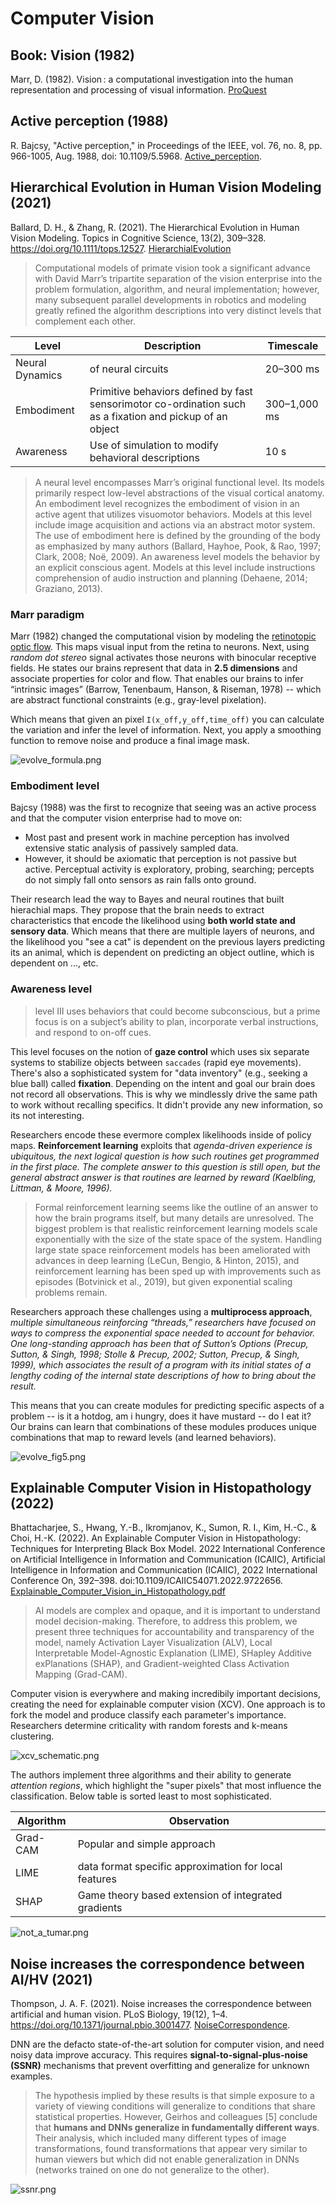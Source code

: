# Computer Vision

## Book: Vision (1982)

Marr, D. (1982). Vision : a computational investigation into the human representation and processing of visual information. [ProQuest](https://ebookcentral.proquest.com/lib/ncent-ebooks/detail.action?docID=3339148)

## Active perception (1988)

R. Bajcsy, "Active perception," in Proceedings of the IEEE, vol. 76, no. 8, pp. 966-1005, Aug. 1988, doi: 10.1109/5.5968. [Active_perception](Active_perception.pdf).

## Hierarchical Evolution in Human Vision Modeling (2021)

Ballard, D. H., & Zhang, R. (2021). The Hierarchical Evolution in Human Vision Modeling. Topics in Cognitive Science, 13(2), 309–328. https://doi.org/10.1111/tops.12527. [HierarchialEvolution](HierarchialEvolution.pdf)

> Computational models of primate vision took a significant advance with David Marr’s tripartite separation of the vision enterprise into the problem formulation, algorithm, and neural implementation; however, many subsequent parallel developments in robotics and modeling greatly refined the algorithm descriptions into very distinct levels that complement each other.

|Level| Description| Timescale|
|------|----------|----------|
|Neural Dynamics| of neural circuits| 20–300 ms|
|Embodiment |Primitive behaviors defined by fast sensorimotor co-ordination such as a fixation and pickup of an object |300–1,000 ms|
|Awareness| Use of simulation to modify behavioral descriptions |10 s|

> A neural level encompasses Marr’s original functional level. Its models primarily respect low-level abstractions of the visual cortical anatomy. An embodiment level recognizes the embodiment of vision in an active agent that utilizes visuomotor behaviors. Models at this level include image acquisition and actions via an abstract motor system. The use of embodiment here is defined by the grounding of the body as emphasized by many authors (Ballard, Hayhoe, Pook, & Rao, 1997; Clark, 2008; Noë, 2009). An awareness level models the behavior by an explicit conscious agent. Models at this level include instructions comprehension of audio instruction and planning (Dehaene, 2014; Graziano, 2013).

### Marr paradigm

Marr (1982) changed the computational vision by modeling the [retinotopic optic flow](https://en.wikipedia.org/wiki/Retinotopy). This maps visual input from the retina to neurons. Next, using _random dot stereo_ signal activates those neurons with binocular receptive fields. He states our brains represent that data in **2.5 dimensions** and associate properties for color and flow. That enables our brains to infer “intrinsic images” (Barrow, Tenenbaum, Hanson, & Riseman, 1978) -- which are abstract functional constraints (e.g., gray-level pixelation).

Which means that given an pixel `I(x_off,y_off,time_off)` you can calculate the variation and infer the level of information. Next, you apply a smoothing function to remove noise and produce a final image mask.

![evolve_formula.png](evolve_formula.png)

### Embodiment level

Bajcsy (1988) was the first to recognize that seeing was an active process and that the computer vision enterprise had to move on:

- Most past and present work in machine perception has involved extensive static analysis of passively sampled data.
- However, it should be axiomatic that perception is not passive but active. Perceptual activity is exploratory, probing, searching; percepts do not simply fall onto sensors as rain falls onto ground.

Their research lead the way to Bayes and neural routines that built hierachial maps. They propose that the brain needs to extract characteristics that encode the likelihood using **both world state and sensory data**. Which means that there are multiple layers of neurons, and the likelihood you "see a cat" is dependent on the previous layers predicting its an animal, which is dependent on predicting an object outline, which is dependent on ..., etc.

### Awareness level

>level III uses behaviors that could become subconscious, but a prime focus is on a subject’s ability to plan, incorporate verbal instructions, and respond to on-off cues.

This level focuses on the notion of **gaze control** which uses six separate systems to stabilize objects between `saccades` (rapid eye movements). There's also a sophisticated system for "data inventory" (e.g., seeking a blue ball) called **fixation**. Depending on the intent and goal our brain does not record all observations. This is why we mindlessly drive the same path to work without recalling specifics. It didn't provide any new information, so its not interesting.

Researchers encode these evermore complex likelihoods inside of policy maps. **Reinforcement learning** exploits that _agenda-driven experience is ubiquitous, the next logical question is how such routines get programmed in the first place. The complete answer to this question is still open, but the general abstract answer is that routines are learned by reward (Kaelbling, Littman, & Moore, 1996)._

> Formal reinforcement learning seems like the outline of an answer to how the brain programs itself, but many details are unresolved. The biggest problem is that realistic reinforcement learning models scale exponentially with the size of the state space of the system. Handling large state space reinforcement models has been ameliorated with advances in deep learning (LeCun, Bengio, & Hinton, 2015), and reinforcement learning has been sped up
with improvements such as episodes (Botvinick et al., 2019), but given exponential scaling problems remain.

Researchers approach these challenges using a **multiprocess approach**, _multiple simultaneous reinforcing “threads,” researchers have focused on ways to compress the exponential space needed to account for behavior. One long-standing approach has been that of Sutton’s Options (Precup, Sutton, & Singh, 1998; Stolle & Precup, 2002; Sutton, Precup, & Singh, 1999), which associates the result of a program with its initial states of a lengthy coding of the internal state descriptions of how to bring about the result._

This means that you can create modules for predicting specific aspects of a problem -- is it a hotdog, am i hungry, does it have mustard -- do I eat it? Our brains can learn that combinations of these modules produces unique combinations that map to reward levels (and learned behaviors).

![evolve_fig5.png](evolve_fig5.png)

## Explainable Computer Vision in Histopathology (2022)

Bhattacharjee, S., Hwang, Y.-B., Ikromjanov, K., Sumon, R. I., Kim, H.-C., & Choi, H.-K. (2022). An Explainable Computer Vision in Histopathology: Techniques for Interpreting Black Box Model. 2022 International Conference on Artificial Intelligence in Information and Communication (ICAIIC), Artificial Intelligence in Information and Communication (ICAIIC), 2022 International Conference On, 392–398. doi:10.1109/ICAIIC54071.2022.9722656. [Explainable_Computer_Vision_in_Histopathology.pdf](Explainable_Computer_Vision_in_Histopathology.pdf)

> AI models are complex and opaque, and it is important to understand model decision-making. Therefore, to address this problem, we present three techniques for accountability and transparency of the model, namely Activation Layer Visualization (ALV), Local Interpretable Model-Agnostic Explanation (LIME), SHapley Additive exPlanations (SHAP), and Gradient-weighted Class Activation Mapping (Grad-CAM).

Computer vision is everywhere and making incredibily important decisions, creating the need for explainable computer vision (XCV). One approach is to fork the model and produce classify each parameter's importance. Researchers determine criticality with random forests and k-means clustering.

![xcv_schematic.png](xcv_schematic.png)

The authors implement three algorithms and their ability to generate _attention regions_, which highlight the "super pixels" that most influence the classification. Below table is sorted least to most sophisticated.

|Algorithm|Observation|
|------|-------------|
|Grad-CAM| Popular and simple approach|
|LIME| data format specific approximation for local features|
|SHAP| Game theory based extension of integrated gradients|

![not_a_tumar.png](not_a_tumar.png)

## Noise increases the correspondence between AI/HV (2021)

Thompson, J. A. F. (2021). Noise increases the correspondence between artificial and human vision. PLoS Biology, 19(12), 1–4. https://doi.org/10.1371/journal.pbio.3001477. [NoiseCorrespondence](NoiseCorrespondence.pdf).

DNN are the defacto state-of-the-art solution for computer vision, and need noisy data improve accuracy. This requires **signal-to-signal-plus-noise (SSNR)** mechanisms that prevent overfitting and generalize for unknown examples.

> The hypothesis implied by these results is that simple exposure to a variety of viewing conditions will generalize to conditions that share statistical properties. However, Geirhos and colleagues [5] conclude that **humans and DNNs generalize in fundamentally different ways**. Their analysis, which included many different types of image transformations, found transformations that appear very similar to human viewers but which did not enable generalization in DNNs (networks trained on one do not generalize to the other).

![ssnr.png](ssnr.png)

